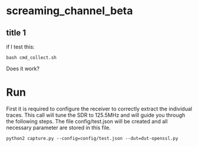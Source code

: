 # screaming_channel_beta

## title 1
if I test this:

    bash cmd_collect.sh

Does it work?

# Run
First it is required to configure the receiver to correctly extract the individual traces.
This call will tune the SDR to 125.5MHz and will guide you through the following steps.
The file config/test.json will be created and all necessary parameter are stored in this file.

    python2 capture.py --config=config/test.json --dut=dut-openssl.py
